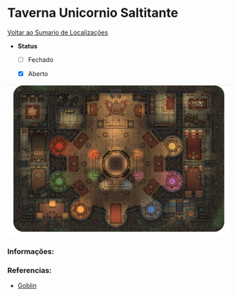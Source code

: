 # Taverna Unicornio Saltitante
[Voltar ao Sumario de Localizações](./locations-index.md)

* **Status**
    *   [ ] Fechado
    *   [X] Aberto


![Taverna Unicornio Saltitante](../images/maps/TavernaUnicornioSaltitante.jpg)
### Informações:

### Referencias:
 * [Goblin](../npcs/Goblin.md)